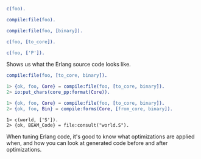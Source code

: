 ```erlang
c(foo).
```


```erlang
compile:file(foo).
```

```erlang
compile:file(foo, [binary]).
```

```erlang
c(foo, [to_core]).
```


```erlang
c(foo, ['P']).
```

Shows us what the Erlang source code looks like.


```erlang
compile:file(foo, [to_core, binary]).
```

```erlang
1> {ok, foo, Core} = compile:file(foo, [to_core, binary]).
2> io:put_chars(core_pp:format(Core)).
```


```erlang
1> {ok, foo, Core} = compile:file(foo, [to_core, binary]).
2> {ok, foo, Bin} = compile:forms(Core, [from_core, binary]).
```

```erland
1> c(world, ['S']).
2> {ok, BEAM_Code} = file:consult("world.S").
```

When tuning Erlang code, it's good to know what optimizations are applied when, and how you can look at generated code before and after optimizations.
